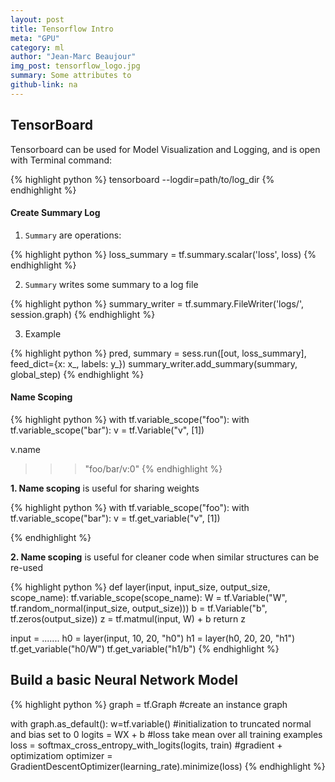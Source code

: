 ```yaml
---
layout: post
title: Tensorflow Intro
meta: "GPU"
category: ml
author: "Jean-Marc Beaujour"
img_post: tensorflow_logo.jpg
summary: Some attributes to 
github-link: na
---
```


## TensorBoard

Tensorboard can be used for Model Visualization and Logging, and is open with Terminal command:

{% highlight python %}
tensorboard --logdir=path/to/log_dir
{% endhighlight %}


####   Create Summary Log

1. `Summary` are operations:

{% highlight python %}
loss_summary = tf.summary.scalar('loss', loss)
{% endhighlight %}


2. `Summary` writes some summary to a log file

{% highlight python %}
summary_writer = tf.summary.FileWriter('logs/', session.graph)
{% endhighlight %}


3. Example

{% highlight python %}
pred, summary = sess.run([out, loss_summary], feed_dict={x: x_, labels: y_})
summary_writer.add_summary(summary, global_step)
{% endhighlight %}


#### Name Scoping

{% highlight python %}
with tf.variable_scope("foo"):
    with tf.variable_scope("bar"):
        v = tf.Variable("v", [1])

v.name
>>> "foo/bar/v:0"
{% endhighlight %}


**1. Name scoping** is useful for sharing weights

{% highlight python %}
with tf.variable_scope("foo"):
    with tf.variable_scope("bar"):
        v = tf.get_variable("v", [1])

{% endhighlight %}


**2. Name scoping** is useful for cleaner code when similar structures can be re-used

{% highlight python %}
def layer(input, input_size, output_size, scope_name):
    tf.variable_scope(scope_name):
        W = tf.Variable("W", tf.random_normal(input_size, output_size)))
        b = tf.Variable("b", tf.zeros(output_size))
        z = tf.matmul(input, W) + b
        return z


input = .......
h0 = layer(input, 10, 20, "h0")
h1 = layer(h0, 20, 20, "h1")
tf.get_variable("h0/W")
tf.get_variable("h1/b")
{% endhighlight %}


## Build a basic Neural Network Model

{% highlight python %}
graph = tf.Graph #create an instance graph

with graph.as_default():
    w=tf.variable() #initialization to truncated normal and bias set to 0
    logits = WX + b
    #loss take mean over all training examples
    loss = softmax_cross_entropy_with_logits(logits, train)
    #gradient + optimizatiom
    optimizer = GradientDescentOptimizer(learning_rate).minimize(loss)
{% endhighlight %}